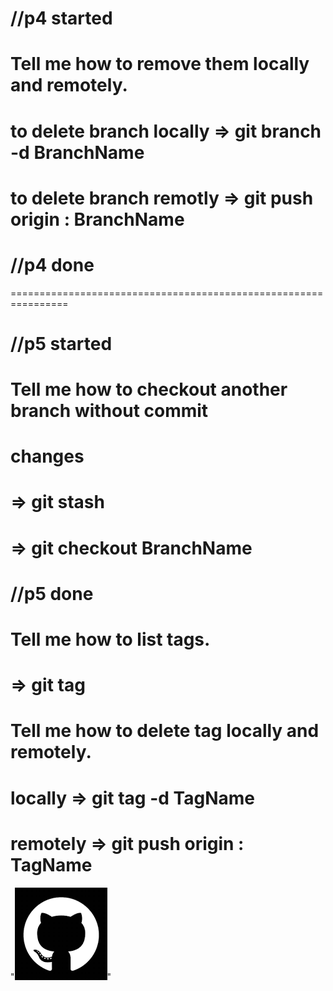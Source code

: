 # //p4 started
# Tell me how to remove them locally and remotely.

# to delete branch locally => git branch -d BranchName
# to delete branch remotly => git push origin : BranchName
# //p4 done


================================================================
# //p5 started
# Tell me how to checkout another branch without commit
# changes

# => git stash
# => git checkout BranchName
# //p5 done


# Tell me how to list tags.
# => git tag

# Tell me how to delete tag locally and remotely.

# locally => git tag -d TagName

# remotely => git push origin : TagName


"![any thing](./images/download.png)"


